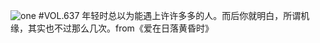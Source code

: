 ![one](http://image.wufazhuce.com/FpvhDgFx0mAtqFOjzEDm_7onX9o0)
#VOL.637
年轻时总以为能遇上许许多多的人。而后你就明白，所谓机缘，其实也不过那么几次。from《爱在日落黄昏时》